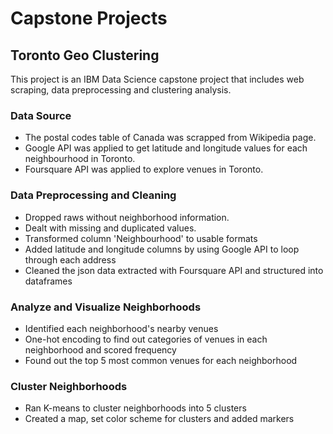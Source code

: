 # Capstone Projects
## Toronto Geo Clustering 
This project is an IBM Data Science capstone project that includes web scraping, data preprocessing and clustering analysis.
### Data Source
- The postal codes table of Canada was scrapped from Wikipedia page. 
- Google API was applied to get latitude and longitude values for each neighbourhood in Toronto.
- Foursquare API was applied to explore venues in Toronto.
### Data Preprocessing and Cleaning
- Dropped raws without neighborhood information.
- Dealt with missing and duplicated values.
- Transformed column 'Neighbourhood' to usable formats
- Added latitude and longitude columns by using Google API to loop through each address
- Cleaned the json data extracted with Foursquare API and structured into dataframes
### Analyze and Visualize Neighborhoods
- Identified each neighborhood's nearby venues
- One-hot encoding to find out categories of venues in each neighborhood and scored frequency
- Found out the top 5 most common venues for each neighborhood 
### Cluster Neighborhoods
- Ran K-means to cluster neighborhoods into 5 clusters
- Created a map, set color scheme for clusters and added markers 

 
 	

